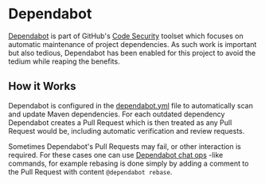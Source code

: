 # Dependabot

[Dependabot][dependabot] is part of GitHub's [Code Security][gh-code-security] toolset which focuses on automatic 
maintenance of project dependencies. As such work is important but also tedious, Dependabot has been enabled for 
this project to avoid the tedium while reaping the benefits.

## How it Works

Dependabot is configured in the [dependabot.yml](../../.github/dependabot.yml) file to automatically scan and update 
Maven dependencies. For each outdated dependency Dependabot creates a Pull Request which is then treated as any Pull 
Request would be, including automatic verification and review requests.

Sometimes Dependabot's Pull Requests may fail, or other interaction is required. For these cases one can use 
[Dependabot chat ops][dependabot-chatops] -like commands, for example rebasing is done simply by adding a comment to 
the Pull Request with content `@dependabot rebase`.

[dependabot]: https://docs.github.com/en/code-security/dependabot
[gh-code-security]: https://docs.github.com/en/code-security
[dependabot-chatops]: https://docs.github.com/en/code-security/dependabot/working-with-dependabot/managing-pull-requests-for-dependency-updates#managing-dependabot-pull-requests-with-comment-commands
